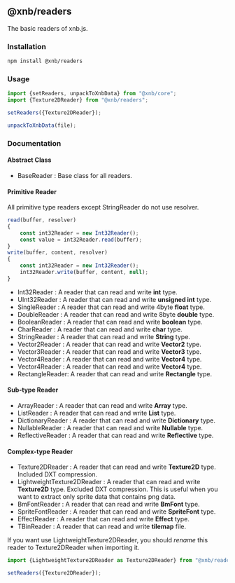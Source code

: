 @xnb/readers
----------------
The basic readers of xnb.js.
### Installation
```bash
npm install @xnb/readers
```
### Usage
```js
import {setReaders, unpackToXnbData} from "@xnb/core";
import {Texture2DReader} from "@xnb/readers";

setReaders({Texture2DReader});

unpackToXnbData(file);
```
### Documentation

#### Abstract Class
- BaseReader : Base class for all readers.
#### Primitive Reader
All primitive type readers except StringReader do not use resolver.
```js
read(buffer, resolver)
{
	const int32Reader = new Int32Reader();
	const value = int32Reader.read(buffer);
}
write(buffer, content, resolver)
{
	const int32Reader = new Int32Reader();
	int32Reader.write(buffer, content, null);
}
```
- Int32Reader : A reader that can read and write **int** type.
- UInt32Reader : A reader that can read and write **unsigned int** type.
- SingleReader : A reader that can read and write 4byte **float** type.
- DoubleReader : A reader that can read and write 8byte **double** type.
- BooleanReader : A reader that can read and write **boolean** type.
- CharReader : A reader that can read and write **char** type.
- StringReader : A reader that can read and write **String** type.
- Vector2Reader : A reader that can read and write **Vector2** type.
- Vector3Reader : A reader that can read and write **Vector3** type.
- Vector4Reader : A reader that can read and write **Vector4** type.
- Vector4Reader : A reader that can read and write **Vector4** type.
- RectangleReader: A reader that can read and write **Rectangle** type.
#### Sub-type Reader
- ArrayReader : A reader that can read and write **Array** type.
- ListReader : A reader that can read and write **List** type.
- DictionaryReader : A reader that can read and write **Dictionary** type.
- NullableReader : A reader that can read and write **Nullable** type.
- ReflectiveReader : A reader that can read and write **Reflective** type.
#### Complex-type Reader
- Texture2DReader : A reader that can read and write **Texture2D** type. Included DXT compression.
- LightweightTexture2DReader : A reader that can read and write **Texture2D** type. Excluded DXT compression. This is useful when you want to extract only sprite data that contains png data.
- BmFontReader : A reader that can read and write **BmFont** type.
- SpriteFontReader : A reader that can read and write **SpriteFont** type.
- EffectReader : A reader that can read and write **Effect** type.
- TBinReader : A reader that can read and write **tilemap** file.

If you want use LightweightTexture2DReader, you should *rename* this reader to Texture2DReader when importing it.
```js
import {LightweightTexture2DReader as Texture2DReader} from "@xnb/readers";

setReaders({Texture2DReader});
```